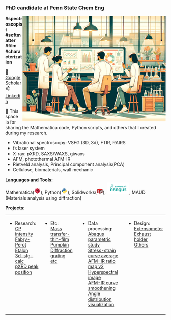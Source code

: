 <h3 align="left">PhD candidate at Penn State Chem Eng </h3>
  <img align="right" alt="Coding" width="450" src="https://github.com/JasonL1422/Images/blob/main/main3.png">

**#spectroscopist #softmatter #film #characterization**

🔬 [Google Scholar](https://scholar.google.com/citations?user=D79p8IoAAAAJ&hl=en&oi=ao)
📫 [Linkedin](http://www.linkedin.com/in/jongcheol-lee2)</li>

🌱 This space is for sharing the Mathematica code, Python scripts, and others that I created during my research.</li>

- Vibrational spectroscopy: VSFG (3D, 3d), FTIR, RAIRS
- fs laser system
- X-ray: pXRD, SAXS/WAXS, giwaxs
- AFM, photothermal AFM-IR
- Rietveld analysis, Principal component analysis(PCA)
- Cellulose, biomaterials, wall mechanic

**Languages and Tools:**<br>
Mathematica(<img src="https://github.com/JasonL1422/Images/blob/main/mathematica.png" alt="Mathematica" width="20">),
Python(<img src="https://raw.githubusercontent.com/devicons/devicon/master/icons/python/python-original.svg" alt="python" width="20"/>),
Solidworks(<img src="https://github.com/JasonL1422/Images/blob/main/sw2.png" alt="SolidWorks" width="20"/>),
<img src="https://github.com/JasonL1422/Images/blob/main/Abaqus.png" alt="Abaqus" width="70"/>,
MAUD (Materials analysis using diffraction)

**Projects:**<br>

<table>
  <!--------- first row (tr) starts here --------->
  <tr>
    <td valign="top">
      <ul>
        <li>Research:</li>
        <a href="https://github.com/JasonL1422/Optical-modeling-for-crossed-polarization-microscopy-intensity/blob/main/README.md">CP intensity</a><br>
        <a href="https://github.com/JasonL1422/Fabry-Perot-Etalon/blob/main/README.md">Fabry-Perot Etalon</a><br>
        <a href="https://github.com/JasonL1422/3d-sfg-cal/blob/main/README.md">3d-sfg-calc</a><br>
        <a href="https://github.com/JasonL1422/PXRD-peak-pos/blob/main/README.md">pXRD peak position</a><br>
      </ul>
    </td>
    <td valign="top">
      <ul>
    <li>Etc:</li>
        <a href="https://github.com/JasonL1422/mass-transfer-through-a-thin-film/blob/main/README.md">Mass transfer-thin-film</a><br>
        <a href="https://github.com/JasonL1422/pumpkin/blob/main/README.md">Pumpkin</a><br>
        <a href="https://github.com/JasonL1422/diffraction-grating/blob/main/README.md">Diffraction grating</a><br>
        <a href="https://github.com/JasonL1422/etc/blob/main/README.md">etc</a><br>
      </ul>
    </td>
    <td valign="top">
      <ul>
        <li>Data processing:</li>
        <a href="https://github.com/JasonL1422/Py-script-for-FEA-in-Abaqus/blob/main/README.md">Abaqus parametric study</a><br>
        <a href="https://github.com/JasonL1422/Avg_stress-strain_interpolation/blob/main/README.md">Stress-strain curve average</a><br>
        <a href="https://github.com/JasonL1422/AFM-IR-ratiomap-v2/blob/main/README.md">AFM-IR ratio map v2</a><br>
        <a href="https://github.com/JasonL1422/hyperspectral-image-data-processing-through-Mathematica/blob/main/README.md">Hyperspectral image</a><br>
        <a href="https://github.com/JasonL1422/AFM-IR-spectra-smoothening/blob/main/README.md">AFM-IR curve smoothening</a><br>
        <a href="https://github.com/JasonL1422/fiber-distribution/blob/main/README.md">Angle distribution visualization</a><br>
      </ul>
    </td>
    <td valign="top">
      <ul>
        <li>Design:</li>
        <a href="https://github.com/JasonL1422/Extensometer/blob/main/README.md">Extensometer</a><br>
        <a href="https://github.com/JasonL1422/Exhaust-holder/blob/main/README.md">Exhaust holder</a><br>
        <a href="https://github.com/JasonL1422/SolidWorks-CAD/blob/main/README.md">Others</a><br>
      </ul>
    </td>
          
  </tr>
  <!--------- first row (tr) ends here --------->
  
  <!--------- second row (tr) starts here --------->
  <tr>
    <td>
    </td>
    <td>
    </td>
    <td>
    </td>
    <td>
    </td>
  </tr>
  <!--------- second row (tr) ends here --------->
</table>

